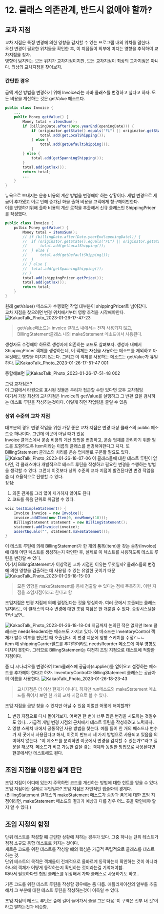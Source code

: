 # 12. 클래스 의존관계, 반드시 없애야 할까?

## 교차 지점
교차 지점은 특정 변경에 의한 영향을 감지할 수 있는 프로그램 내의 위치를 말한다.  
우선 변경이 필요한 위치들을 확인한 후, 이 지점들이 외부에 미치는 영향을 추적하여 교차지점을 찾자.  
영향이 탐지되는 모든 위치가 교차지점이지만, 모든 교차지점이 최상의 교차지점은 아니다. 최상의 교차지점을 찾아보자.

### 간단한 경우
금액 계산 방법을 변경하기 위해 Invoice라는 자바 클래스를 변경하고 싶다고 하자. 모든 비용을 계산하는 것은 getValue 메소드다.
```Java
public class Invoice {
	...
	public Money getValue() {
		Money total = itemsSum();
		if (billingDate.after(Date.yearEnd(openingDate))) {
			if (originator.getState().equals("FL") || originator.getState().equals("NY")) {
				total.add(getLocalShipping()); 
			} else {
				total.add(getDefaultShipping());
			}
		} else {
			total.add(getSpanningShipping());
		}
		total.add(getTax());
		return total;
		...
	}
}
```
뉴욕으로 보내지는 운송 비용의 계산 방법을 변경해야 하는 상황이다. 세법 변경으로 세금이 추가됐고 이로 인해 증가된 화물 출하 비용을 고객에게 청구해야만한다.  
이를 반영하기위해 출하 비용의 계산 로직을 추출해서 신규 클래스인 ShippingPricer를 작성했다.
```Java
public class Invoice {
	pulbic Money getValue() {
		Money total = itemsSum();
		// if (billingDate.after(Date.yearEnd(openingDate))) {
		// 	if (originator.getState().equals("FL") || originator.getState().equals("NY")) {
		// 		total.add(getLocalShipping()); 
		// 	} else {
		// 		total.add(getDefaultShipping());
		// 	}
		// } else {
		// 	total.add(getSpanningShipping());
		// }
		total.add(shippingPricer.getPrice());
		total.add(getTax());
		return total;
	}
}
```
원래 getValue() 메소드가 수행했던 작업 대부분이 shippingPricer로 넘어갔다.  
교차 지점을 찾으려면 변경 위치에서부터 영향 추적을 시작해야한다.
![KakaoTalk_Photo_2023-01-26-17-47-23](https://user-images.githubusercontent.com/60125719/214793455-7a299b2c-8234-46e8-8b2f-4846a47d2d14.jpeg)
> getValue메소드는 invoice 클래스 내에서는 전혀 사용되지 않고, BillingStatement클래스 내의 makeStatement 메소드에서 사용된다.  
  
생성자도 수정해야 하므로 생성자에 의존하는 코드도 살펴보자. 생성자 내에서 ShippingPricer 객체를 생성하는데, 이 객체는 자신을 사용하는 메소드를 제외하고 아무것에도 영향을 미치지 않는다. 그리고 이 객체를 사용하는 메소드는 getValue가 유일하다.
![KakaoTalk_Photo_2023-01-26-17-51-47 001](https://user-images.githubusercontent.com/60125719/214794339-4c3d6242-ea16-4e33-9491-f0cde3925390.jpeg)

종합해보면
![KakaoTalk_Photo_2023-01-26-17-51-48 002](https://user-images.githubusercontent.com/60125719/214794406-ee06de4f-4afa-49b3-b0dc-09ad24ed5e87.jpeg)

그럼 교차점은?  
이 그림에서 타원으로 표시된 것들은 우리가 접근할 수만 있다면 모두 교차점임  
여기서 가장 최선의 교차지점은 Invoice의 getValue를 실행하고 그 반환 값을 검사하는 테스트 루틴을 작성하는것이다. 이렇게 하면 작업량을 줄일 수 있음

### 상위 수준의 교차 지점
대부분의 경우 변경 작업을 위한 가장 좋은 교차 지점은 변경 대상 클래스의 public 메소드중 하나이다. 그런데 이곳이 아닐 때가 있음  
Invoice 클래스에서 운송 비용의 계산 방법을 변경하고, 운송 업체를 관리하기 위한 필드를 포함하도록 Item이라는 이름의 클래스를 변경해야한다고 치자. 또 BillingStatement 클래스의 처리를 운송 업체별로 구분할 필요도 있다.  
![KakaoTalk_Photo_2023-01-26-18-07-06](https://user-images.githubusercontent.com/60125719/214797445-8b60239a-c280-4b07-84e9-f0ccee2c78a1.jpeg)
이 클래스들에 대한 테스트 루틴이 없다면, 각 클래스마다 개별적으로 테스트 루틴을 작성하고 필요한 변경을 수행하는 방법을 생각할 수 있다. 그런데 이것보다 상위 수준의 교차 지점이 발견된다면 변경 작업을 좀 더 효율적으로 진행할 수 있다.  
장점:  
1. 의존 관계를 그리 많이 제거하지 않아도 된다
2. 코드를 묶음 단위로 취급할 수 있다.  
  
```Java
voic testSimpleStatement() {
	Invoice invoice = new Invoice();
	invoice.addItem(new Item(0, newMoney(10)));
	BillingStatement statement = new BillingStatement();
	statement.addInvoice(invoice);
	assertEquals("", statement.makeStatement());
}
```
이 테스트 루틴에 의해 BillingStatement가 한 개의 품목(item)을 갖는 송장(Invoice)에 대해 어떤 텍스트를 생성하는지 확인한 후, 실제로 이 텍스트를 사용하도록 테스트 루틴을 변경할 수 있다.  
여기서 BillingStatement가 이상적인 교차 지점인 이유는 무엇일까? 클래스들의 변경에 의한 영향을 검출하는 데 사용될 수 있는 유일한 곳이기 때문
![KakaoTalk_Photo_2023-01-26-18-15-00](https://user-images.githubusercontent.com/60125719/214798969-1b92fb36-5d13-4550-a68d-e6f1f5e967b4.jpeg)
> 모든 영향을 makeStatement를 통해 검출할 수 있다는 점에 주목하자. 이런 지점을 조임지점이라고 한다고 함  
  
조임지점은 변경 지점에 의해 결정된다는 것을 명심하자. 여러 곳에서 호출되는 클래스일지라도, 이 클래스의 다수 변경에 대한 조임 지점은 한 개뿐일 수 있다. 송장시스템을 한번 보면..

![KakaoTalk_Photo_2023-01-26-18-18-04](https://user-images.githubusercontent.com/60125719/214799550-3a84f86c-6c3e-44c4-9742-968391064d00.jpeg)
지금까지 논의된 적은 없지만 Item 클래스는 needsReoder라는 메소드도 가지고 있다. 이 메소드는 InventoryControl 객체가 발주 여부를 판단할 때 호출된다. 이 변경 떄문에 영향 스케치를 수정? ㄴㄴ  
item 에 shippingCarrier필드를 추가하더라도 needsReorder 메소드에 아무 영향도 미치지 못한다. 그러므로 BillingStatement는 여전히 조임 지점으로 테스트에 적함한 지점이다.  
  
좀 더 시나리오를 변경하여 Item클래스에 공급자(supplier)를 얻어오고 설정하는 메소드를 추가해야 한다고 하자. InventoryControl과 BillingStatement 클래스는 공급자의 이름을 사용한다.
![KakaoTalk_Photo_2023-01-26-18-23-43](https://user-images.githubusercontent.com/60125719/214800692-6cf81a11-b54b-4ea4-972e-874b7cafb65e.jpeg)
> 교차지점은 더 이상 한개가 아니다. 하지만 run메소드와 makeStatement 메소드를 묶어서 보면 한 개의 교차 지점으로 볼 수 있다.  
  
조임 지점을 금방 찾을 수 있지만 아닐 수 있음 이럴땐 어떻게 해야할까?  
1. 변경 지점으로 다시 돌아가보자. 어쩌면 한 번에 너무 많은 변경을 시도하는 것일수도 있다.. 가급적 개별 변경 지점의 근처에서 테스트 루틴을 작성하려고 노력하자.
2. 영향 스케치 내에서 공통적인 사용 방법을 찾는다. 예를 들어 한 개의 메소드나 변수가 세 곳에서 사용된다고 해서, 이것이 반드시 세 가지 방법으로 사용되고 있음을 의미하지 않는다. "이 메소드를 분리하면 이곳에서 변경을 감지할 수 있는가?"라고 질문을 해보자. 메소드가 비교 가능한 값을 갖는 객체와 동일한 방법으로 사용된다면 한곳에서만 테스트해도 된다. 

## 조임 지점을 이용한 설계 판단
조임 지점이 어디에 있는지 주목하면 코드를 개선하는 방법에 대한 힌트를 얻을 수 있다.  
조임 지점이란 실제로 무엇일까? 조임 지점은 자연적인 캡술화의 경계다. (BillingStatement 클래스의 makeStatement 메소드가 송장과 품목에 대한 조임 지점이라면, makeStatement 메소드의 결과가 예상과 다를 경우 어느 곳을 확인해야 할지 알 수 있다.)

## 조임 지정의 함정
단위 테스트를 작성할 떄 곤란한 상황에 처하는 경우가 있다. 그중 하나는 단위 테스트가 점점 소규모 통합 테스트로 커지는 것이다.  
새로운 코드를 위한 테스트를 작성할 떄의 핵심은 가급적 독립적으로 클래스를 테스트 하는 것.  
단위 테스트의 목적은 객체들이 전체적으로 올바르게 동작하는지 확인하는 것이 아니라 하나의 객체가 어떻게 동작하는지 확인하는 것이라는걸 기억해야함.  
따라서 필요하다면 협업 클래스를 위장해서 가짜 클래스로 사용하기도 하고..  
  
기존 코드를 위한 테스트 루틴을 작성할 경우에는 좀 다름. 애플리케이션의 일부를 추출해서 그 부분에 대한 테스트 루틴을 작성하는것이 이득일 수 있다.  
  
조임 지점의 테스트 루틴은 숲에 걸어 들어가서 줄을 그은 다음 '이 구역은 전부 내 것'이라고 말하는것과 비슷함.



























